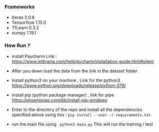 ### Frameworks 
 * Keras 2.0.8
 * Tensorflow 1.15.0
 * TfLearn 0.3.2
 * numpy 1.19.1

  
  
### How  Run ?
* install Paycharm Link : https://www.jetbrains.com/help/pycharm/installation-guide.html#silent

* After you down load the data from the link in the dataset folder 

* Install python3 on your machine , Link for the python3 
https://www.python.org/downloads/release/python-379/

* install pip (python package manager) , link for pipe 
https://phoenixnap.com/kb/install-pip-windows

* Enter to the directory of the repo and install all the dependencies specified  above using this  : 
` pip install --user -r requirements.txt `

* run the main file using ` python3 main.py` 
This will run the training / test 
